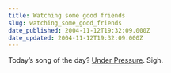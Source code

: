 ```yaml
---
title: Watching some good friends
slug: watching_some_good_friends
date_published: 2004-11-12T19:32:09.000Z
date_updated: 2004-11-12T19:32:09.000Z
---
```


Today’s song of the day? [Under Pressure](http://www.cool-lyrics-center.net/Under_Pressure_Lyrics.html). Sigh.
